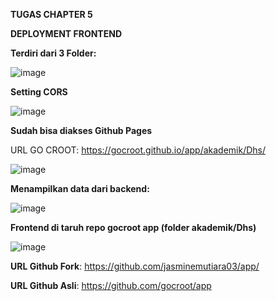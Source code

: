 **TUGAS CHAPTER 5**

**DEPLOYMENT FRONTEND**

**Terdiri dari 3 Folder:**

![image](https://github.com/jasminemutiara03/ws/assets/124761355/15795f4f-bab7-4ca7-93aa-44a18d062426)

**Setting CORS**

![image](https://github.com/jasminemutiara03/ws/assets/124761355/59d8f7f8-976f-46a1-87f5-30b99fb5827b)


**Sudah bisa diakses Github Pages**

URL GO CROOT: https://gocroot.github.io/app/akademik/Dhs/

![image](https://github.com/jasminemutiara03/ws/assets/124761355/2761dcd9-21bf-4ef4-a201-d0a2411e0593)


**Menampilkan data dari backend:**

![image](https://github.com/jasminemutiara03/ws/assets/124761355/d6ef26a1-e3af-4e51-ab3f-75dd0492cda7)


**Frontend di taruh repo gocroot app (folder akademik/Dhs)**

![image](https://github.com/jasminemutiara03/ws/assets/124761355/8fb17f3a-3275-4dee-b4c2-a04482040479)


**URL Github Fork**: https://github.com/jasminemutiara03/app/

**URL Github Asli**: https://github.com/gocroot/app
